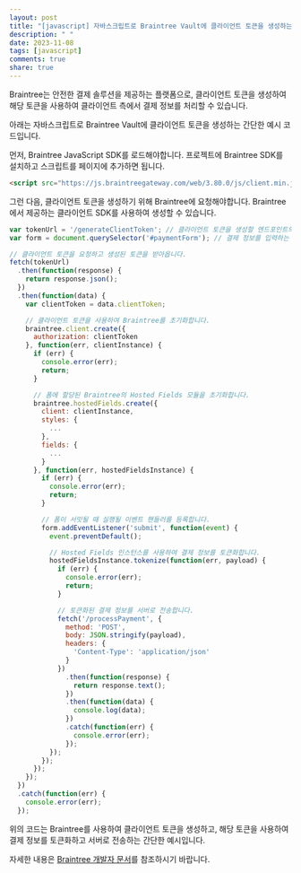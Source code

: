 ```yaml
---
layout: post
title: "[javascript] 자바스크립트로 Braintree Vault에 클라이언트 토큰을 생성하는 방법은 무엇인가요?"
description: " "
date: 2023-11-08
tags: [javascript]
comments: true
share: true
---
```


Braintree는 안전한 결제 솔루션을 제공하는 플랫폼으로, 클라이언트 토큰을 생성하여 해당 토큰을 사용하여 클라이언트 측에서 결제 정보를 처리할 수 있습니다.

아래는 자바스크립트로 Braintree Vault에 클라이언트 토큰을 생성하는 간단한 예시 코드입니다.

먼저, Braintree JavaScript SDK를 로드해야합니다. 프로젝트에 Braintree SDK를 설치하고 스크립트를 페이지에 추가하면 됩니다.

```html
<script src="https://js.braintreegateway.com/web/3.80.0/js/client.min.js"></script>
```

그런 다음, 클라이언트 토큰을 생성하기 위해 Braintree에 요청해야합니다. Braintree에서 제공하는 클라이언트 SDK를 사용하여 생성할 수 있습니다.

```javascript
var tokenUrl = '/generateClientToken'; // 클라이언트 토큰을 생성할 엔드포인트의 URL
var form = document.querySelector('#paymentForm'); // 결제 정보를 입력하는 폼

// 클라이언트 토큰을 요청하고 생성된 토큰을 받아옵니다.
fetch(tokenUrl)
  .then(function(response) {
    return response.json();
  })
  .then(function(data) {
    var clientToken = data.clientToken;

    // 클라이언트 토큰을 사용하여 Braintree를 초기화합니다.
    braintree.client.create({
      authorization: clientToken
    }, function(err, clientInstance) {
      if (err) {
        console.error(err);
        return;
      }

      // 폼에 할당된 Braintree의 Hosted Fields 모듈을 초기화합니다.
      braintree.hostedFields.create({
        client: clientInstance,
        styles: {
          ...
        },
        fields: {
          ...
        }
      }, function(err, hostedFieldsInstance) {
        if (err) {
          console.error(err);
          return;
        }

        // 폼이 서밋될 때 실행될 이벤트 핸들러를 등록합니다.
        form.addEventListener('submit', function(event) {
          event.preventDefault();

          // Hosted Fields 인스턴스를 사용하여 결제 정보를 토큰화합니다.
          hostedFieldsInstance.tokenize(function(err, payload) {
            if (err) {
              console.error(err);
              return;
            }

            // 토큰화된 결제 정보를 서버로 전송합니다.
            fetch('/processPayment', {
              method: 'POST',
              body: JSON.stringify(payload),
              headers: {
                'Content-Type': 'application/json'
              }
            })
              .then(function(response) {
                return response.text();
              })
              .then(function(data) {
                console.log(data);
              })
              .catch(function(err) {
                console.error(err);
              });
          });
        });
      });
    });
  })
  .catch(function(err) {
    console.error(err);
  });
```

위의 코드는 Braintree를 사용하여 클라이언트 토큰을 생성하고, 해당 토큰을 사용하여 결제 정보를 토큰화하고 서버로 전송하는 간단한 예시입니다.

자세한 내용은 [Braintree 개발자 문서](https://developers.braintreepayments.com/start/hello-client/javascript/v3)를 참조하시기 바랍니다.